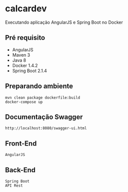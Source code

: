# calcardev

Executando aplicação AngularJS e Spring Boot no Docker

## Pré requisito
- AngularJS
- Maven 3
- Java 8
- Docker 1.4.2
- Spring Boot 2.1.4

## Preparando ambiente


```
mvn clean package dockerfile:build 
docker-compose up
```

## Documentação Swagger

```
http://localhost:8080/swagger-ui.html
```

## Front-End

```
AngularJS

```
## Back-End

```
Spring Boot
API Rest

```
